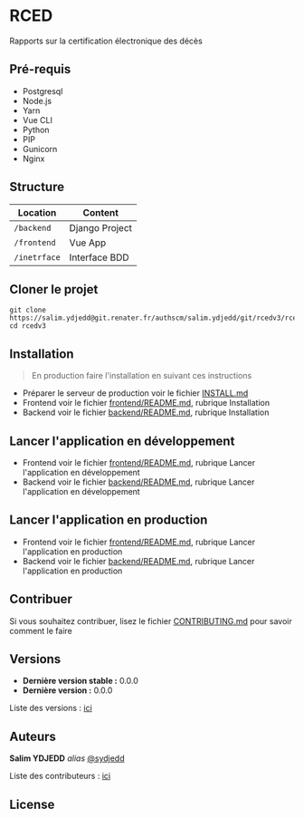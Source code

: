 # RCED

Rapports sur la certification électronique des décès

## Pré-requis

* Postgresql
* Node.js
* Yarn
* Vue CLI
* Python
* PIP
* Gunicorn
* Nginx

## Structure

| Location             |  Content       |
|----------------------|----------------|
| `/backend`           | Django Project |
| `/frontend`          | Vue App        |
| `/inetrface`         | Interface BDD  |

## Cloner le projet

```shell
git clone https://salim.ydjedd@git.renater.fr/authscm/salim.ydjedd/git/rcedv3/rcedv3.git
cd rcedv3
```

## Installation

> En production faire l'installation en suivant ces instructions

* Préparer le serveur de production voir le fichier [INSTALL.md](./INSTALL.md)
* Frontend voir le fichier [frontend/README.md](./frontend/README.md#installation), rubrique Installation
* Backend voir le fichier [backend/README.md](./backend/README.md#installation), rubrique Installation
<!--
* Préparer le serveur de production voir le fichier **Installation.pdf**
* Frontend voir le fichier **Frontend.pdf**, rubrique Installation
* Backend voir le fichier **Backend.pdf**, rubrique Installation
-->

## Lancer l'application en développement

* Frontend voir le fichier [frontend/README.md](./frontend/README.md#lancer-l'application-en-développement), rubrique Lancer l'application en développement
* Backend voir le fichier [backend/README.md](./backend/README.md#lancer-l'application-en-développement), rubrique Lancer l'application en développement
<!--
* Frontend voir le fichier **Frontend.pdf**, rubrique Lancer l'application en développement
* Backend voir le fichier **Backend.pdf**, rubrique Lancer l'application en développement
-->

## Lancer l'application en production

* Frontend voir le fichier [frontend/README.md](./frontend/README.md#lancer-l'application-en-production), rubrique Lancer l'application en production
* Backend voir le fichier [backend/README.md](./backend/README.md#lancer-l'application-en-production), rubrique Lancer l'application en production
<!--
* Frontend voir le fichier **Frontend.pdf**, rubrique Lancer l'application en production
* Backend voir le fichier **Backend.pdf**, rubrique Lancer l'application en production
-->

## Contribuer

Si vous souhaitez contribuer, lisez le fichier [CONTRIBUTING.md](./CONTRIBUTING.md) pour savoir comment le faire

## Versions

- **Dernière version stable :** 0.0.0
- **Dernière version :** 0.0.0

Liste des versions : [ici](https://rced/tags)

## Auteurs

**Salim YDJEDD** _alias_ [@sydjedd](https://sydjedd)

Liste des contributeurs : [ici](https://rced)

## License
